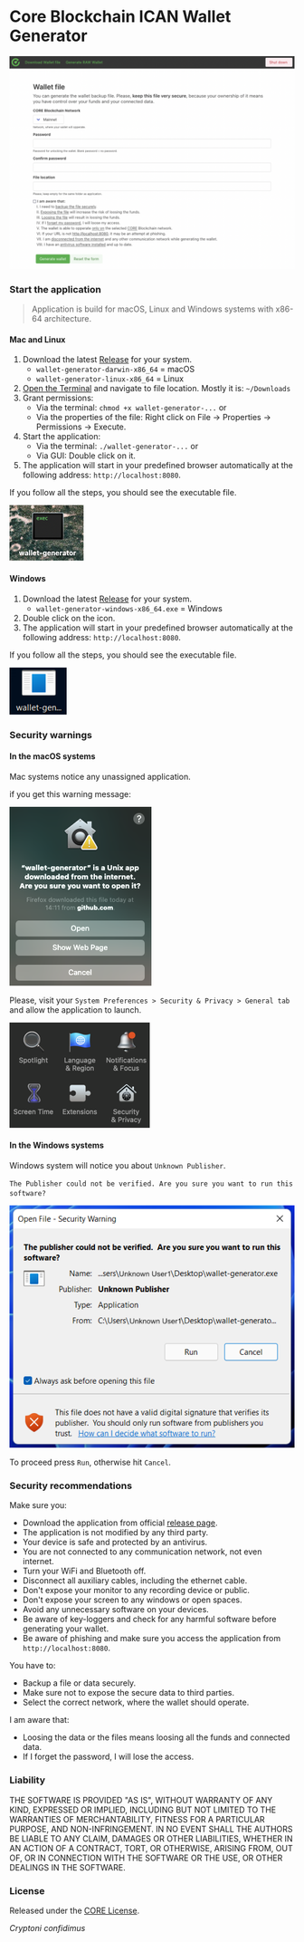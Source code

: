 # Core Blockchain ICAN Wallet Generator

![Wallet Generator](docs/wallet-generator.png "Wallet Generator")

### Start the application

> Application is build for macOS, Linux and Windows systems with x86-64 architecture.

#### Mac and Linux

1. Download the latest [Release](https://github.com/core-coin/wallet-generator/releases) for your system.
   - `wallet-generator-darwin-x86_64` = macOS
   - `wallet-generator-linux-x86_64` = Linux
1. [Open the Terminal](https://support.apple.com/guide/terminal/open-or-quit-terminal-apd5265185d-f365-44cb-8b09-71a064a42125/mac) and navigate to file location. Mostly it is: `~/Downloads`
1. Grant permissions:
   - Via the terminal: `chmod +x wallet-generator-...` or
   - Via the properties of the file: Right click on File -> Properties -> Permissions -> Execute.
1. Start the application:
   - Via the terminal: `./wallet-generator-...` or
   - Via GUI: Double click on it.
1. The application will start in your predefined browser automatically at the following address: `http://localhost:8080`.

If you follow all the steps, you should see the executable file.

![Wallet Generator Unix](docs/unix-wallet-generator-icon.png "Wallet Generator icon")

#### Windows

1. Download the latest [Release](https://github.com/core-coin/wallet-generator/releases) for your system.
   - `wallet-generator-windows-x86_64.exe` = Windows
1. Double click on the icon.
1. The application will start in your predefined browser automatically at the following address: `http://localhost:8080`.

If you follow all the steps, you should see the executable file.

![Wallet Generator Windows](docs/windows-wallet-generator-icon.png "Wallet Generator icon")

### Security warnings

#### In the macOS systems

Mac systems notice any unassigned application.

if you get this warning message:

![Security notification](docs/mac-security-notification.png "Security notification")

Please, visit your `System Preferences > Security & Privacy > General tab` and allow the application to launch.

![System Preferences](docs/mac-system-preferences.png "System Preferences")

#### In the Windows systems

Windows system will notice you about `Unknown Publisher`.

`The Publisher could not be verified. Are you sure you want to run this software?`

![Security notification](docs/windows-security-notification.png "Security notification")

To proceed press `Run`, otherwise hit `Cancel`.

### Security recommendations

Make sure you:
- Download the application from official [release page](https://github.com/core-coin/wallet-generator/releases).
- The application is not modified by any third party.
- Your device is safe and protected by an antivirus.
- You are not connected to any communication network, not even internet.
- Turn your WiFi and Bluetooth off.
- Disconnect all auxiliary cables, including the ethernet cable.
- Don't expose your monitor to any recording device or public.
- Don't expose your screen to any windows or open spaces.
- Avoid any unnecessary software on your devices.
- Be aware of key-loggers and check for any harmful software before generating your wallet.
- Be aware of phishing and make sure you access the application from `http://localhost:8080`.

You have to:
- Backup a file or data securely.
- Make sure not to expose the secure data to third parties.
- Select the correct network, where the wallet should operate.

I am aware that:
- Loosing the data or the files means loosing all the funds and connected data.
- If I forget the password, I will lose the access.

### Liability

THE SOFTWARE IS PROVIDED "AS IS", WITHOUT WARRANTY OF ANY KIND,
EXPRESSED OR IMPLIED, INCLUDING BUT NOT LIMITED TO THE WARRANTIES OF
MERCHANTABILITY, FITNESS FOR A PARTICULAR PURPOSE, AND NON-INFRINGEMENT.
IN NO EVENT SHALL THE AUTHORS BE LIABLE TO ANY CLAIM, DAMAGES OR
OTHER LIABILITIES, WHETHER IN AN ACTION OF A CONTRACT, TORT, OR OTHERWISE,
ARISING FROM, OUT OF, OR IN CONNECTION WITH THE SOFTWARE OR THE USE, OR
OTHER DEALINGS IN THE SOFTWARE.

### License

Released under the [CORE License](LICENSE).

*Cryptoni confidimus*
